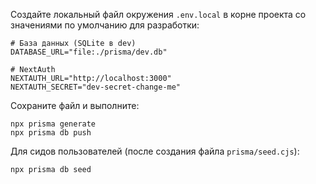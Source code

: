 Создайте локальный файл окружения `.env.local` в корне проекта со значениями по умолчанию для разработки:

```
# База данных (SQLite в dev)
DATABASE_URL="file:./prisma/dev.db"

# NextAuth
NEXTAUTH_URL="http://localhost:3000"
NEXTAUTH_SECRET="dev-secret-change-me"
```

Сохраните файл и выполните:

```
npx prisma generate
npx prisma db push
```

Для сидов пользователей (после создания файла `prisma/seed.cjs`):

```
npx prisma db seed
```
